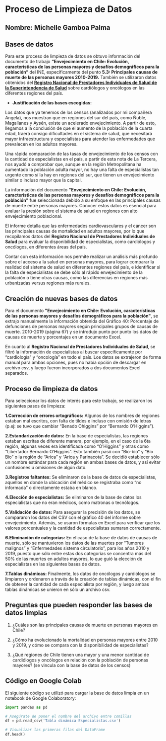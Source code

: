 # Proceso de Limpieza de Datos

## Nombre: Michelle Gamboa Palma

## Bases de datos
Para este proceso de limpieza de datos se obtuvo información del documento de trabajo **“Envejecimiento en Chile: Evolución, características de las personas mayores y desafíos demográficos para la población”** del INE, específicamente del punto **5.3: Principales causas de muerte de las personas mayores 2010-2019.**
También se utilizaron datos obtenidos del **[Registro Nacional de Prestadores Individuales de Salud de la Superintendencia de Salud](https://rnpi.superdesalud.gob.cl/#)** sobre cardiólogos y oncólogos en las diferentes regiones del país.  
- **Justificación de las bases escogidas:**
  
Los datos que ya tenemos de los censos (analizados por mi compañera Angela), nos muestran que en regiones del sur del país, como Ñuble, Magallanes y Aysén, existe un acelerado envejecimiento. A partir de esto, llegamos a la conclusión de que el aumento de la población de la cuarta edad, traerá consigo dificultades en el sistema de salud, que necesitará mayor infraestructura y especialistas para atender las enfermedades que prevalecen en los adultos mayores.

Una rápida comparación de las tasas de envejecimiento de los censos con la cantidad de especialistas en el país, a partir de esta nota de La Tercera, nos ayudó a comprobar que, aunque en la región Metropolitana ha aumentado la población adulta mayor, no hay una falta de especialistas tan urgente como sí la hay en regiones del sur, que tienen un envejecimiento similar o incluso mayor que la capital.

La información del documento **"Envejecimiento en Chile: Evolución, características de las personas mayores y desafíos demográficos para la población"** fue seleccionada debido a su enfoque en las principales causas de muerte entre personas mayores. Conocer estos datos es esencial para evaluar la presión sobre el sistema de salud en regiones con alto envejecimiento poblacional. 

El informe detalla que las enfermedades cardiovasculares y el cáncer son las principales causas de mortalidad en adultos mayores, por lo que recopilamos datos del **Registro Nacional de Prestadores Individuales de Salud** para evaluar la disponibilidad de especialistas, como cardiólogos y oncólogos, en diferentes áreas del país.

Contar con esta información nos permite realizar un análisis más profundo sobre el acceso a la salud en personas mayores, para lograr comparar la realidad del sistema de salud en diferentes regiones del país, e identificar si la falta de especialistas se debe sólo al rápido envejecimiento de la población o tiene otras causas, como las diferencias en regiones más urbanizadas versus regiones más rurales. 
## Creación de nuevas bases de datos
Para el documento **"Envejecimiento en Chile: Evolución, características de las personas mayores y desafíos demográficos para la población"**, se extrajo manualmente la información obtenida del Gráfico 40: Porcentaje de defunciones de personas mayores según principales grupos de causas de muerte. 2010-2019 (página 67) y se introdujo punto por punto los datos de causas de muerte y porcentajes en un documento Excel.

En cuanto al **Registro Nacional de Prestadores Individuales de Salud**, se filtró la información de especialistas al buscar específicamente por “cardiología” y “oncología” en todo el país. Los datos se extrajeron de forma manual para ambas opciones, pues no había opción de descargar en archivo csv, y luego fueron incorporados a dos documentos Excel separados.
## Proceso de limpieza de datos
Para seleccionar los datos de interés para este trabajo, se realizaron los siguientes pasos de limpieza:

**1.Corrección de errores ortográficos:** Algunos de los nombres de regiones estaban mal escritos, con falta de tildes e incluso con omisión de letras (p.ej: se tuvo que cambiar “Benado Ohiggins” por “Bernardo O’Higgins”). 

**2.Estandarización de datos:** En la base de especialistas, las regiones estaban escritas de diferente manera, por ejemplo, en el caso de la 6ta región, algunas veces era identificada como “O’Higgins” y otras como “Libertador Bernardo O’Higgins”. Esto también pasó con “Bío-bio” y “Bío Bío” o la región de “Arica” y “Arica y Parinacota”. Se decidió establecer sólo un nombre estándar para cada región en ambas bases de datos, y así evitar confusiones u omisiones de algún dato.

**3.Registros faltantes:** Se eliminaron de la base de datos de especialistas, aquellos en donde la ubicación del médico se registraba como “no informada” o directamente estaba en blanco.

**4.Elección de especialistas:** Se eliminaron de la base de datos los especialistas que no eran médicos, como matronas o tecnólogos.

**5.Validación de datos:** Para asegurar la precisión de los datos, se compararon los datos del CSV con el gráfico 40 del informe sobre envejecimiento. Además, se usaron fórmulas en Excel para verificar que los valores porcentuales y la cantidad de especialistas sumaran correctamente.

**6.Eliminación de categorías:** En el caso de la base de datos de causas de muerte, sólo se mantuvieron los datos de las muertes por “Tumores malignos” y “Enfermedades sistema circulatorio”, para los años 2010 y 2019, puesto que sólo entre estas dos categorías se concentra más del 50% de las muertes en adultos mayores, lo que guió la elección de especialistas en las siguientes bases de datos.

**7.Tablas dinámicas:** Finalmente, los datos de oncólogos y cardiólogos se limpiaron y ordenaron a través de la creación de tablas dinámicas, con el fin de obtener la cantidad de cada especialista por región, y luego ambas tablas dinámicas se unieron en sólo un archivo csv.

## Preguntas que pueden responder las bases de datos limpias

1. ¿Cuáles son las principales causas de muerte en personas mayores en Chile?

2. ¿Cómo ha evolucionado la mortalidad en personas mayores entre 2010 y 2019, y cómo se compara con la disponibilidad de especialistas?

3. ¿Qué regiones de Chile tienen una mayor y una menor cantidad de cardiólogos y oncólogos en relación con la población de personas mayores? (se vincula con la base de datos de los censos)
## Código en Google Colab
El siguiente código se utilizó para cargar la base de datos limpia en un notebook de Google Colaboratory:

```python
import pandas as pd

# Asegúrate de poner el nombre del archivo entre comillas
df = pd.read_csv('Tabla dinámica Especialistas.csv')

# Visualizar las primeras filas del DataFrame
df.head()
